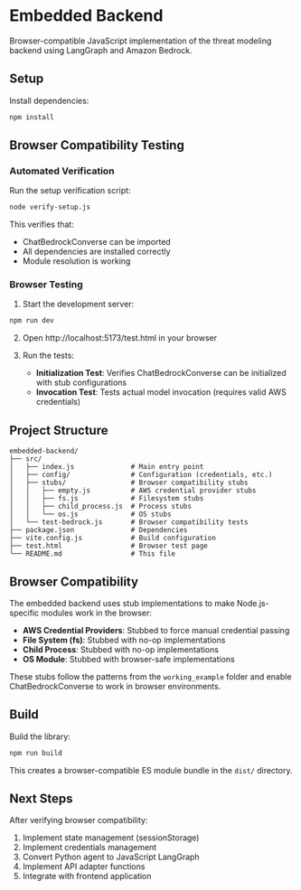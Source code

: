 # Embedded Backend

Browser-compatible JavaScript implementation of the threat modeling backend using LangGraph and Amazon Bedrock.

## Setup

Install dependencies:

```bash
npm install
```

## Browser Compatibility Testing

### Automated Verification

Run the setup verification script:

```bash
node verify-setup.js
```

This verifies that:

- ChatBedrockConverse can be imported
- All dependencies are installed correctly
- Module resolution is working

### Browser Testing

1. Start the development server:

```bash
npm run dev
```

2. Open http://localhost:5173/test.html in your browser

3. Run the tests:
   - **Initialization Test**: Verifies ChatBedrockConverse can be initialized with stub configurations
   - **Invocation Test**: Tests actual model invocation (requires valid AWS credentials)

## Project Structure

```
embedded-backend/
├── src/
│   ├── index.js              # Main entry point
│   ├── config/               # Configuration (credentials, etc.)
│   ├── stubs/                # Browser compatibility stubs
│   │   ├── empty.js          # AWS credential provider stubs
│   │   ├── fs.js             # Filesystem stubs
│   │   ├── child_process.js  # Process stubs
│   │   └── os.js             # OS stubs
│   └── test-bedrock.js       # Browser compatibility tests
├── package.json              # Dependencies
├── vite.config.js            # Build configuration
├── test.html                 # Browser test page
└── README.md                 # This file
```

## Browser Compatibility

The embedded backend uses stub implementations to make Node.js-specific modules work in the browser:

- **AWS Credential Providers**: Stubbed to force manual credential passing
- **File System (fs)**: Stubbed with no-op implementations
- **Child Process**: Stubbed with no-op implementations
- **OS Module**: Stubbed with browser-safe implementations

These stubs follow the patterns from the `working_example` folder and enable ChatBedrockConverse to work in browser environments.

## Build

Build the library:

```bash
npm run build
```

This creates a browser-compatible ES module bundle in the `dist/` directory.

## Next Steps

After verifying browser compatibility:

1. Implement state management (sessionStorage)
2. Implement credentials management
3. Convert Python agent to JavaScript LangGraph
4. Implement API adapter functions
5. Integrate with frontend application
